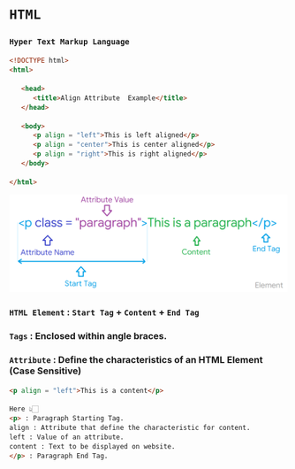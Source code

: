 # `HTML`

### `Hyper Text Markup Language`

```html
<!DOCTYPE html> 
<html>
 
   <head> 
      <title>Align Attribute  Example</title> 
   </head>
	
   <body> 
      <p align = "left">This is left aligned</p> 
      <p align = "center">This is center aligned</p> 
      <p align = "right">This is right aligned</p> 
   </body>
	
</html>
```

![Element](Image/Element.png)

### `HTML Element` : `Start Tag` + `Content` + `End Tag`

### `Tags` : Enclosed within angle braces.

### `Attribute` : Define the characteristics of an HTML Element (Case Sensitive)

```html
<p align = "left">This is a content</p> 

Here 👆🏻 
<p> : Paragraph Starting Tag.
align : Attribute that define the characteristic for content. 
left : Value of an attribute.	
content : Text to be displayed on website.	
</p> : Paragraph End Tag.	
```
